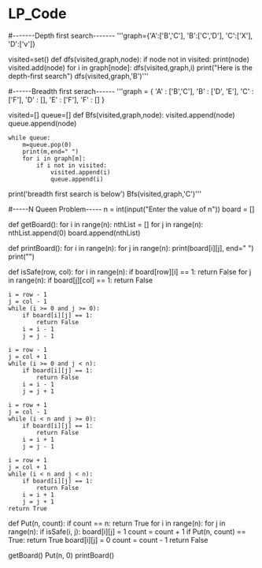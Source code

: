 # LP_Code
#-------Depth first search-------
'''graph={'A':['B','C'],
       'B':['C','D'],
       'C':['X'],
       'D':['v']}

visited=set()
def dfs(visited,graph,node):
    if node not in visited:
        print(node)
        visited.add(node)
        for i in graph[node]:
            dfs(visited,graph,i)
print("Here is the depth-first search")
dfs(visited,graph,'B')'''



#------Breadth first serach------
'''graph = {
'A' : ['B','C'],
'B' : ['D', 'E'],
'C' : ['F'],
'D' : [],
'E' : ['F'],
'F' : []
}

visited=[]
queue=[]
def Bfs(visited,graph,node):
    visited.append(node)
    queue.append(node)

    while queue:
        m=queue.pop(0)
        print(m,end=" ")
        for i in graph[m]:
            if i not in visited:
                visited.append(i)
                queue.append(i)

print('breadth first search is below')
Bfs(visited,graph,'C')'''

#-----N Queen Problem-----
n = int(input("Enter the value of n"))
board = []


def getBoard():
    for i in range(n):
        nthList = []
        for j in range(n):
            nthList.append(0)
        board.append(nthList)


def printBoard():
    for i in range(n):
        for j in range(n):
            print(board[i][j], end=" ")
        print("")


def isSafe(row, col):
    for i in range(n):
        if board[row][i] == 1:
            return False
    for j in range(n):
        if board[j][col] == 1:
            return False

    i = row - 1
    j = col - 1
    while (i >= 0 and j >= 0):
        if board[i][j] == 1:
            return False
        i = i - 1
        j = j - 1

    i = row - 1
    j = col + 1
    while (i >= 0 and j < n):
        if board[i][j] == 1:
            return False
        i = i - 1
        j = j + 1

    i = row + 1
    j = col - 1
    while (i < n and j >= 0):
        if board[i][j] == 1:
            return False
        i = i + 1
        j = j - 1

    i = row + 1
    j = col + 1
    while (i < n and j < n):
        if board[i][j] == 1:
            return False
        i = i + 1
        j = j + 1
    return True


def Put(n, count):
    if count == n:
        return True
    for i in range(n):
        for j in range(n):
            if isSafe(i, j):
                board[i][j] = 1
                count = count + 1
                if Put(n, count) == True:
                    return True
                board[i][j] = 0
                count = count - 1
    return False


getBoard()
Put(n, 0)
printBoard()
